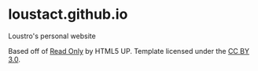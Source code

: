 # loustact.github.io
Loustro's personal website

Based off of [Read Only](https://html5up.net/read-only) by HTML5 UP. Template licensed under the [CC BY 3.0](https://creativecommons.org/licenses/by/3.0/).
